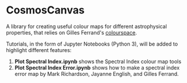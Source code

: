 # CosmosCanvas
A library for creating useful colour maps for different astrophysical properties, that relies on Gilles Ferrand's [colourspace](https://github.com/gillesferrand/colourspace).

Tutorials, in the form of Jupyter Notebooks (Python 3), will be added to highlight different features:
1. **Plot Spectral Index.ipynb** shows the Spectral Index colour map tools
2. **Plot Spectral Index Error.ipynb** shows how to make a spectral index error map
by Mark Richardson, Jayanne English, and Gilles Ferrand.
